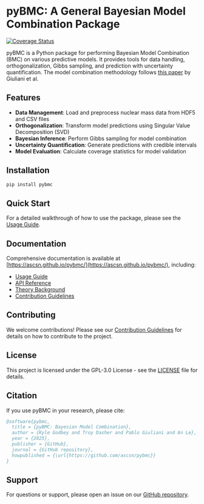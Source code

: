 # pyBMC: A General Bayesian Model Combination Package

[![Coverage Status](https://img.shields.io/badge/Coverage-86%25-brightgreen)](https://ascsn.github.io/pybmc/coverage/)

pyBMC is a Python package for performing Bayesian Model Combination (BMC) on various predictive models. It provides tools for data handling, orthogonalization, Gibbs sampling, and prediction with uncertainty quantification. The model combination methodology follows [this paper](https://journals.aps.org/prresearch/abstract/10.1103/PhysRevResearch.6.033266) by Giuliani et al.

## Features

- **Data Management**: Load and preprocess nuclear mass data from HDF5 and CSV files
- **Orthogonalization**: Transform model predictions using Singular Value Decomposition (SVD)
- **Bayesian Inference**: Perform Gibbs sampling for model combination
- **Uncertainty Quantification**: Generate predictions with credible intervals
- **Model Evaluation**: Calculate coverage statistics for model validation

## Installation

```bash
pip install pybmc
```

## Quick Start

For a detailed walkthrough of how to use the package, please see the [Usage Guide](docs/usage.md).

## Documentation

Comprehensive documentation is available at [https://ascsn.github.io/pybmc/](https://ascsn.github.io/pybmc/), including:

- [Usage Guide](docs/usage.md)
- [API Reference](docs/api_reference.md)
- [Theory Background](docs/theory.md)
- [Contribution Guidelines](docs/CONTRIBUTING.md)

## Contributing

We welcome contributions! Please see our [Contribution Guidelines](docs/CONTRIBUTING.md) for details on how to contribute to the project.

## License

This project is licensed under the GPL-3.0 License - see the [LICENSE](LICENSE) file for details.

## Citation

If you use pyBMC in your research, please cite:

```bibtex
@software{pybmc,
  title = {pyBMC: Bayesian Model Combination},
  author = {Kyle Godbey and Troy Dasher and Pablo Giuliani and An Le},
  year = {2025},
  publisher = {GitHub},
  journal = {GitHub repository},
  howpublished = {\url{https://github.com/ascsn/pybmc}}
}
```

## Support

For questions or support, please open an issue on our [GitHub repository](https://github.com/ascsn/pybmc/issues).
